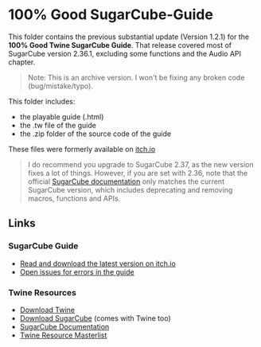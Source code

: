 # 100% Good SugarCube-Guide
This folder contains the previous substantial update (Version 1.2.1) for the **100% Good Twine SugarCube Guide**. That release covered most of SugarCube version 2.36.1, excluding some functions and the Audio API chapter.
> Note: This is an archive version. I won't be fixing any broken code (bug/mistake/typo).

This folder includes:
* the playable guide (.html)
* the .tw file of the guide
* the .zip folder of the source code of the guide

These files were formerly available on [itch.io](https://manonamora.itch.io/twine-sugarcube-guide)
> I do recommend you upgrade to SugarCube 2.37, as the new version fixes a lot of things. 
> However, if you are set with 2.36, note that the official [SugarCube documentation](http://www.motoslave.net/sugarcube/2/docs/) only matches the current SugarCube version, which includes deprecating and removing macros, functions and APIs.

## Links
### SugarCube Guide
* [Read and download the latest version on itch.io](https://manonamora.itch.io/twine-sugarcube-guide)
* [Open issues for errors in the guide](https://github.com/manonamora/SugarCube-Guide/issues)
### Twine Resources
* [Download Twine](http://twinery.org/)
* [Download SugarCube](http://www.motoslave.net/sugarcube/) (comes with Twine too)
* [SugarCube Documentation](http://www.motoslave.net/sugarcube/2/docs/)
* [Twine Resource Masterlist](https://intfiction.org/t/twine-resource-masterlist-wiki/65903)